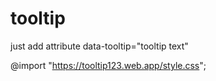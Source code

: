 # tooltip

just add attribute data-tooltip="tooltip text"

@import "https://tooltip123.web.app/style.css"; 
